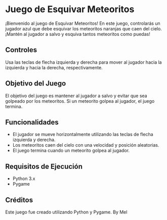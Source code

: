 # Juego de Esquivar Meteoritos

¡Bienvenido al juego de Esquivar Meteoritos! En este juego, controlarás un jugador azul que debe esquivar los meteoritos naranjas que caen del cielo. ¡Mantén al jugador a salvo y esquiva tantos meteoritos como puedas!

## Controles
Usa las teclas de flecha izquierda y derecha para mover al jugador hacia la izquierda y hacia la derecha, respectivamente.

## Objetivo del Juego
El objetivo del juego es mantener al jugador a salvo y evitar que sea golpeado por los meteoritos. Si un meteorito golpea al jugador, el juego termina.

## Funcionalidades
- El jugador se mueve horizontalmente utilizando las teclas de flecha izquierda y derecha.
- Los meteoritos caen del cielo con una velocidad y posición aleatorias.
- El juego termina cuando un meteorito golpea al jugador.

## Requisitos de Ejecución
- Python 3.x
- Pygame

## Créditos
Este juego fue creado utilizando Python y Pygame.
By Mel

